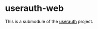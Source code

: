# userauth-web

This is a submodule of the [userauth](https://github.com/impress-dev/userauth) project.
